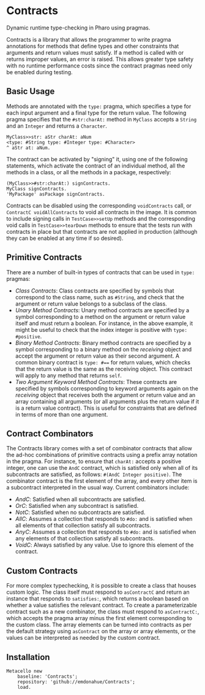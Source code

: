 # Contracts
Dynamic runtime type-checking in Pharo using pragmas.

Contracts is a library that allows the programmer to write pragma annotations for methods that define types and other constraints that arguments and return values must satisfy. If a method is called with or returns improper values, an error is raised. This allows greater type safety with no runtime performance costs since the contract pragmas need only be enabled during testing.

## Basic Usage
Methods are annotated with the `type:` pragma, which specifies a type for each input argument and a final type for the return value. The following pragma specifies that the `#str:charAt:` method in `MyClass` accepts a `String` and an `Integer` and returns a `Character`.
```smalltalk
MyClass>>str: aStr charAt: aNum
<type: #String type: #Integer type: #Character>
^ aStr at: aNum.
```

The contract can be activated by "signing" it, using one of the following statements, which activate the contract of an individual method, all the methods in a class, or all the methods in a package, respectively:
```smalltalk
(MyClass>>#str:charAt:) signContracts.
MyClass signContracts.
'MyPackage' asPackage signContracts.
```
Contracts can be disabled using the corresponding `voidContracts` call, or `ContractC voidAllContracts` to void all contracts in the image. It is common to include signing calls in `TestCase>>setUp` methods and the corresponding void calls in `TestCase>>tearDown` methods to ensure that the tests run with contracts in place but that contracts are not applied in production (although they can be enabled at any time if so desired). 

## Primitive Contracts
There are a number of built-in types of contracts that can be used in `type:` pragmas:
- *Class Contracts*: Class contracts are specified by symbols that correspond to the class name, such as `#String`, and check that the argument or return value belongs to a subclass of the class.
- *Unary Method Contracts*: Unary method contracts are specified by a symbol corresponding to a method on the argument or return value itself and must return a boolean. For instance, in the above example, it might be useful to check that the index integer is positive with `type: #positive`. 
- *Binary Method Contracts*: Binary method contracts are specified by a symbol corresponding to a binary method on the *receiving* object and accept the argument or return value as their second argument. A common binary contract is `type: #==` for return values, which checks that the return value is the same as the receiving object. This contract will apply to any method that returns `self`.
- *Two Argument Keyword Method Contracts*: These contracts are specified by symbols corresponding to keyword arguments again on the *receiving* object that receives both the argument or return value and an array containing all arguments (or all arguments plus the return value if it is a return value contract). This is useful for constraints that are defined in terms of more than one argument.

## Contract Combinators
The Contracts library comes with a set of combinator contracts that allow the ad-hoc combinations of primitive contracts using a prefix array notation in the pragma. For instance, to ensure that `charAt:` accepts a positive integer, one can use the `AndC` contract, which is satisfied only when all of its subcontracts are satisfied, as follows: `#(AndC Integer positive)`. The combinator contract is the first element of the array, and every other item is a subcontract interpreted in the usual way. Current combinators include:
- *AndC*: Satisfied when all subcontracts are satisfied.
- *OrC*: Satisfied when any subcontract is satisfied.
- *NotC*: Satisfied when no subcontracts are satisfied.
- *AllC*: Assumes a collection that responds to `#do:` and is satisfied when all elements of that collection satisfy all subcontracts.
- *AnyC*: Assumes a collection that responds to `#do:` and is satisfied when any elements of that collection satisfy all subcontracts.
- *VoidC*: Always satisfied by any value. Use to ignore this element of the contract.

## Custom Contracts
For more complex typechecking, it is possible to create a class that houses custom logic. The class itself must respond to `asContractC` and return an instance that responds to `satisfies:`, which returns a boolean based on whether a value satisfies the relevant contract. To create a parameterizable contract such as a new combinator, the class must respond to `asContractC:`, which accepts the pragma array minus the first element corresponding to the custom class. The array elements can be turned into contracts as per the default strategy using `asContract` on the array or array elements, or the values can be interpreted as needed by the custom contract.

## Installation
```smalltalk
Metacello new
	baseline: 'Contracts';
	repository: 'github://emdonahue/Contracts';
	load.
  ```
